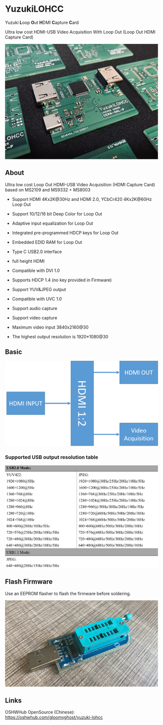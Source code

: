 # YuzukiLOHCC

Yuzuki **L**oop **O**ut **H**DMI **C**apture **C**ard

Ultra low cost HDMI-USB Video Acquisition With Loop Out (Loop Out HDMI Capture Card)

![main](Bitmap/LOHCC.jpg)

## About

Ultra low cost Loop Out HDMI-USB Video Acquisition (HDMI Capture Card) based on MS2109 and MS9332 + MS8003

- Support HDMI 4Kx2K@30Hz and HDMI 2.0, YCbCr420 4Kx2K@60Hz Loop Out
- Support 10/12/16 bit Deep Color for Loop Out
- Adaptive input equalization for Loop Out
- Integrated pre-programmed HDCP keys for Loop Out
- Embedded EDID RAM for Loop Out

- Type C USB2.0 interface
- full height HDMI
- Compatible with DVI 1.0
- Supports HDCP 1.4 (no key provided in Firmware)
- Support YUV&JPEG output
- Compatible with UVC 1.0
- Support audio capture
- Support video capture
- Maximum video input 3840x2160@30
- The highest output resolution is 1920*1080@30

## Basic 

![main](Bitmap/LOHCC_Basic.png)

### Supported USB output resolution table

![res](Bitmap/reslist.png)

## Flash Firmware

Use an EEPROM flasher to flash the firmware before soldering.

![eeprom](Bitmap/EEPROM.png)

## Links

OSHWHub OpenSource (Chinese): https://oshwhub.com/gloomyghost/yuzuki-lohcc





